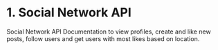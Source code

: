 # 1. Social Network API

Social Network API Documentation to view profiles, create and like new posts, follow users and get users with most likes based on location.